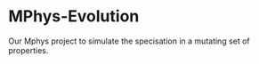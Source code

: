 MPhys-Evolution
===============

Our Mphys project to simulate the specisation in a mutating set of properties.